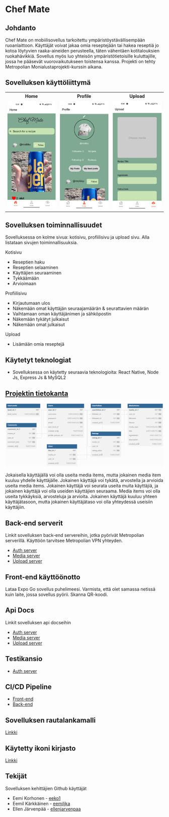 <h1>
    Chef Mate
</h1>

## Johdanto

Chef Mate on mobiilisovellus tarkoitettu ympäristöystävällisempään ruoanlaittoon.
Käyttäjät voivat jakaa omia reseptejään tai hakea reseptiä jo kotoa löytyvien raaka-aineiden perusteella, täten vähentäen kotitalouksien ruokahävikkiä.
Sovellus myös luo yhteisön ympäristötietoisille kuluttajille, jossa he pääsevät vuorovaikutukseen toistensa kanssa. Projekti on tehty Metropolian Monialustaprojekti-kurssin aikana.

## Sovelluksen käyttöliittymä

<table>
  <tr>
    <th>Home</th>
    <th>Profile</th>
    <th>Upload</th>
  </tr>
  <tr>
    <td><img src="./assets/screenshots/Chefmate-homepage.jpg" alt="Homepage" width="200"/></td>
    <td><img src="./assets/screenshots/Chefmate-profilepage.jpg" alt="Profile Page" width="200"/></td>
    <td><img src="./assets/screenshots/Chefmate-uploadpage.jpg" alt="Upload Page" width="200"/></td>
  </tr>
</table>

## Sovelluksen toiminnallisuudet

Sovelluksessa on kolme sivua: kotisivu, profiilisivu ja upload sivu. Alla listataan sivujen toiminnallisuuksia.

Kotisivu

- Reseptien haku
- Reseptien selaaminen
- Käyttäjien seuraaminen
- Tykkäämään
- Arvioimaan

Profiilisivu

- Kirjautumaan ulos
- Näkemään omat käyttäjän seuraajamäärän & seurattavien määrän
- Vaihtamaan oman käyttäjänimen ja sähköpostin
- Näkemään tykätyt julkaisut
- Näkemään omat julkaisut

Upload

- Lisämään omia reseptejä

## Käytetyt teknologiat

- Sovelluksessa on käytetty seuraavia teknologioita: React Native, Node Js, Express Js & MySQL2

## [Projektin tietokanta](https://github.com/eeko1/Chef-Mate-Backend/blob/main/database.sql)

<img src="./assets/database-diagram-updated.png" alt="SQL Diagram" width="900">

Jokaisella käyttäjällä voi olla useita media items, mutta jokainen media item kuuluu yhdelle käyttäjälle. Jokainen käyttäjä voi tykätä, arvostella ja arvioida useita media items. Jokainen käyttäjä voi seurata useita muita käyttäjiä, ja jokainen käyttäjä voi olla useiden käyttäjien seuraama. Media items voi olla useita tykkäyksiä, arvosteluja ja arvioita. Jokainen käyttäjä kuuluu yhteen käyttäjätasoon, mutta jokainen käyttäjätaso voi olla yhteydessä useisiin käyttäjiin.

## Back-end serverit

Linkit sovelluksen back-end servereihin, jotka pyörivät Metropolian serverillä. Käyttöön tarvitsee Metropolian VPN yhteyden.

- [Auth server](http://10.120.32.59/auth-api/api/v1)
- [Media server](http://0.120.32.59/media-api/api/v1)
- [Upload server](http://10.120.32.59/upload/api/v1)

## Front-end käyttöönotto

Lataa Expo Go sovellus puhelimeesi. Varmista, että olet samassa netissä kuin laite, jossa sovellus pyörii. Skanna QR-koodi. 

## Api Docs

Linkit sovelluksen api docseihin

- [Auth server](https://users.metropolia.fi/~eemiko/Apidocs/Auth-server/)
- [Media server](https://users.metropolia.fi/~eemiko/Apidocs/Media-Api/)
- [Upload server](https://users.metropolia.fi/~eemiko/Apidocs/Upload-server/)

## Testikansio

- [Auth server](https://github.com/eeko1/Chef-Mate-Backend/tree/main/servers/auth-server/test)

## CI/CD Pipeline

- [Front-end](https://github.com/eeko1/Chef-Mate-Frontend/tree/main/.github/workflows)
- [Back-end](https://github.com/eeko1/Chef-Mate-Backend/tree/main/.github/workflows)

## Sovelluksen rautalankamalli

[Linkki](https://www.figma.com/file/pSZZJuq3HMJxlCc6EUkCh0/chef-mate?type=design&node-id=1-2&mode=design&t=orntoBIQE01FHznn-0)

## Käytetty ikoni kirjasto

[Linkki](https://oblador.github.io/react-native-vector-icons/)

## Tekijät

Sovelluksen kehittäjien Github käyttäjät

- Eemi Korhonen - [eeko1](https://github.com/eeko1)
- Eemil Kärkkäinen - [eemiljka](https://github.com/eemiljka)
- Ellen Järvenpää - [ellenjarvenpaa](https://github.com/ellenjarvenpaa)
